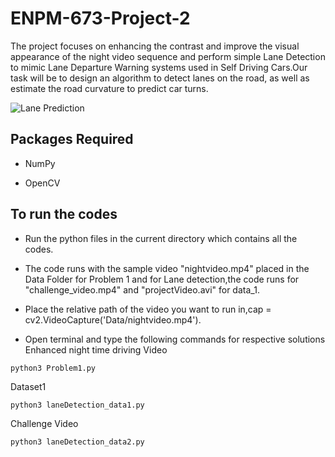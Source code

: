 # ENPM-673-Project-2
The project focuses on enhancing the contrast and improve the visual appearance of the night video sequence and perform simple Lane Detection to mimic Lane Departure Warning systems used in Self Driving Cars.Our
task will be to design an algorithm to detect lanes on the road, as well as estimate the road curvature to predict car turns.

![Lane Prediction](/Output/Sample.gif)


## Packages Required

- NumPy

- OpenCV

## To run the codes

- Run the python files in the current directory which contains all the codes.

- The code runs with the sample video "nightvideo.mp4" placed in the Data Folder for Problem 1 and for Lane detection,the code runs for "challenge_video.mp4" and "projectVideo.avi" for data_1.

- Place the relative path of the video you want to run in,cap = cv2.VideoCapture('Data/nightvideo.mp4').

- Open terminal and type the following commands for respective solutions 
Enhanced night time driving Video 
```
python3 Problem1.py
```
Dataset1
```
python3 laneDetection_data1.py
```
Challenge Video
```
python3 laneDetection_data2.py
```


